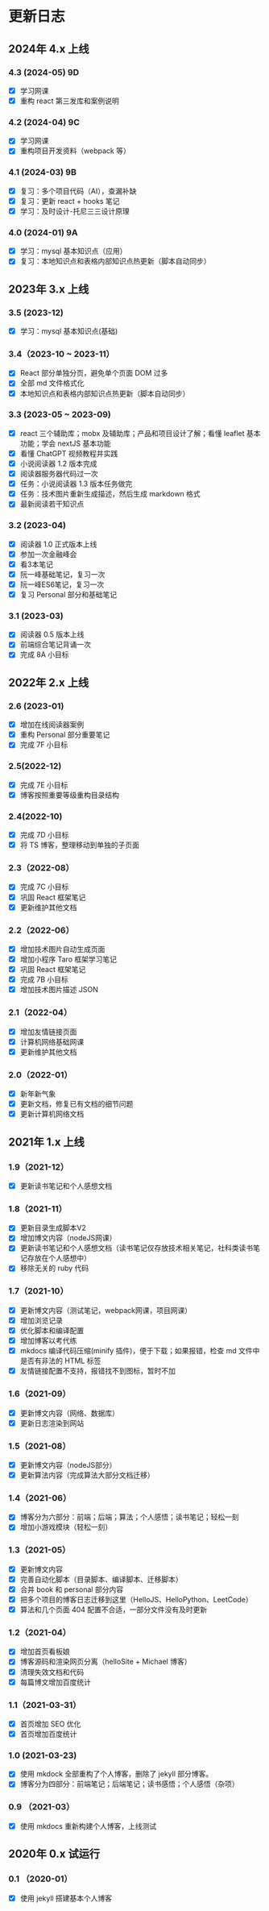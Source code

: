 # 更新日志

## 2024年 4.x 上线

### 4.3 (2024-05) 9D

- [x] 学习网课
- [x] 重构 react 第三发库和案例说明

### 4.2 (2024-04) 9C

- [x] 学习网课
- [x] 重构项目开发资料（webpack 等）

### 4.1 (2024-03) 9B

- [x] 复习：多个项目代码（AI），查漏补缺
- [x] 复习：更新 react + hooks 笔记
- [x] 学习：及时设计-托尼三三设计原理

### 4.0 (2024-01) 9A

- [x] 学习：mysql 基本知识点（应用）
- [x] 复习：本地知识点和表格内部知识点热更新（脚本自动同步）

## 2023年 3.x 上线

### 3.5 (2023-12)

- [x] 学习：mysql 基本知识点(基础)

### 3.4（2023-10 ~ 2023-11）

- [x] React 部分单独分页，避免单个页面 DOM 过多
- [x] 全部 md 文件格式化
- [x] 本地知识点和表格内部知识点热更新（脚本自动同步）

### 3.3 (2023-05 ~ 2023-09)
- [x] react 三个辅助库；mobx 及辅助库；产品和项目设计了解；看懂 leaflet 基本功能；学会 nextJS 基本功能
- [x] 看懂 ChatGPT 视频教程并实践
- [x] 小说阅读器 1.2 版本完成
- [x] 阅读器服务器代码过一次
- [x] 任务：小说阅读器 1.3 版本任务做完
- [x] 任务：技术图片重新生成描述，然后生成 markdown 格式
- [x] 最新阅读若干知识点

### 3.2 (2023-04)
- [x] 阅读器 1.0 正式版本上线
- [x] 参加一次金融峰会
- [x] 看3本笔记
- [x] 阮一峰基础笔记，复习一次
- [x] 阮一峰ES6笔记，复习一次
- [x] 复习 Personal 部分和基础笔记

### 3.1 (2023-03)
- [x] 阅读器 0.5 版本上线
- [x] 前端综合笔记背诵一次
- [x] 完成 8A 小目标

## 2022年 2.x 上线

### 2.6 (2023-01)
- [x] 增加在线阅读器案例
- [x] 重构 Personal 部分重要笔记
- [x] 完成 7F 小目标

### 2.5(2022-12)

- [x] 完成 7E 小目标
- [x] 博客按照重要等级重构目录结构

### 2.4(2022-10)

- [x] 完成 7D 小目标
- [x] 将 TS 博客，整理移动到单独的子页面

### 2.3（2022-08）

- [x] 完成 7C 小目标
- [x] 巩固 React 框架笔记
- [x] 更新维护其他文档

### 2.2（2022-06）

- [x] 增加技术图片自动生成页面
- [x] 增加小程序 Taro 框架学习笔记
- [x] 巩固 React 框架笔记
- [x] 完成 7B 小目标
- [x] 增加技术图片描述 JSON 

### 2.1（2022-04）
- [x] 增加友情链接页面
- [x] 计算机网络基础网课
- [x] 更新维护其他文档

### 2.0（2022-01）
- [x] 新年新气象
- [x] 更新文档，修复已有文档的细节问题
- [x] 更新计算机网络文档

## 2021年 1.x 上线

### 1.9（2021-12）
- [x] 更新读书笔记和个人感想文档

### 1.8（2021-11）
- [x] 更新目录生成脚本V2
- [x] 增加博文内容（nodeJS网课）
- [x] 更新读书笔记和个人感想文档（读书笔记仅存放技术相关笔记，社科类读书笔记存放在个人感想中）
- [x] 移除无关的 ruby 代码

### 1.7（2021-10）

- [x] 更新博文内容（测试笔记，webpack网课，项目网课）
- [x] 增加浏览记录
- [x] 优化脚本和编译配置
- [x] 增加博客以考代练
- [x] mkdocs 编译代码压缩(minify 插件)，便于下载；如果报错，检查 md 文件中是否有非法的 HTML 标签
- [x] 友情链接配置不支持，报错找不到图标，暂时不加

### 1.6（2021-09）

- [x] 更新博文内容（网络、数据库）
- [x] 更新日志渲染到网站

### 1.5（2021-08）

- [x] 更新博文内容（nodeJS部分）
- [x] 更新算法内容（完成算法大部分文档迁移）

### 1.4（2021-06）

- [x] 博客分为六部分：前端；后端；算法；个人感悟；读书笔记；轻松一刻
- [x] 增加小游戏模块（轻松一刻）

### 1.3（2021-05）

- [x] 更新博文内容
- [x] 完善自动化脚本（目录脚本、编译脚本、迁移脚本）
- [x] 合并 book 和 personal 部分内容
- [x] 把多个项目的博客日志迁移到这里（HelloJS、HelloPython、LeetCode）
- [x] 算法和几个页面 404 配置不合适，一部分文件没有及时更新

### 1.2（2021-04）

- [x] 增加首页看板娘
- [x] 博客源码和渲染网页分离（helloSite + Michael 博客）
- [x] 清理失效文档和代码
- [x] 每篇博文增加百度统计

### 1.1（2021-03-31）

- [x] 首页增加 SEO 优化
- [x] 首页增加百度统计

### 1.0 (2021-03-23)

- [x] 使用 mkdock 全部重构了个人博客，删除了 jekyll 部分博客。
- [x] 博客分为四部分：前端笔记；后端笔记；读书感悟；个人感悟（杂项）

### 0.9 （2021-03）

- [x] 使用 mkdocs 重新构建个人博客，上线测试

## 2020年 0.x 试运行

### 0.1 （2020-01）

- [x] 使用 jekyll 搭建基本个人博客
